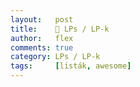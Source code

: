 ```yaml
---
layout:   post
title:    🎵 LPs / LP-k
author:   flex
comments: true
category: LPs / LP-k
tags:     [listák, awesome]
---
```

